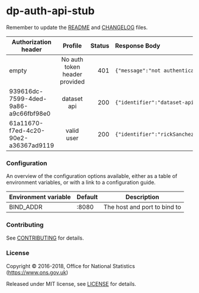 dp-auth-api-stub
================

Remember to update the [README](README.md) and [CHANGELOG](CHANGELOG.md) files.



| Authorization header | Profile | Status | Response Body |
| ---------------------|:--------:| ------:| :-------------
| empty                | No auth token header provided | 401 | `{"message":"not authenticated"}` |
| 939616dc-7599-4ded-9a86-a9c66fbf98e0 | dataset api | 200 | `{"identifier":"dataset-api"}` |
| 61a11670-f7ed-4c20-90e2-a36367ad9119 | valid user | 200 | `{"identifier":"rickSanchez@theCitadelOfRicks.com"}` |


### Configuration

An overview of the configuration options available, either as a table of
environment variables, or with a link to a configuration guide.

| Environment variable | Default | Description
| -------------------- | ------- | -----------
| BIND_ADDR            | :8080   | The host and port to bind to

### Contributing

See [CONTRIBUTING](CONTRIBUTING.md) for details.

### License

Copyright © 2016-2018, Office for National Statistics (https://www.ons.gov.uk)

Released under MIT license, see [LICENSE](LICENSE.md) for details.
